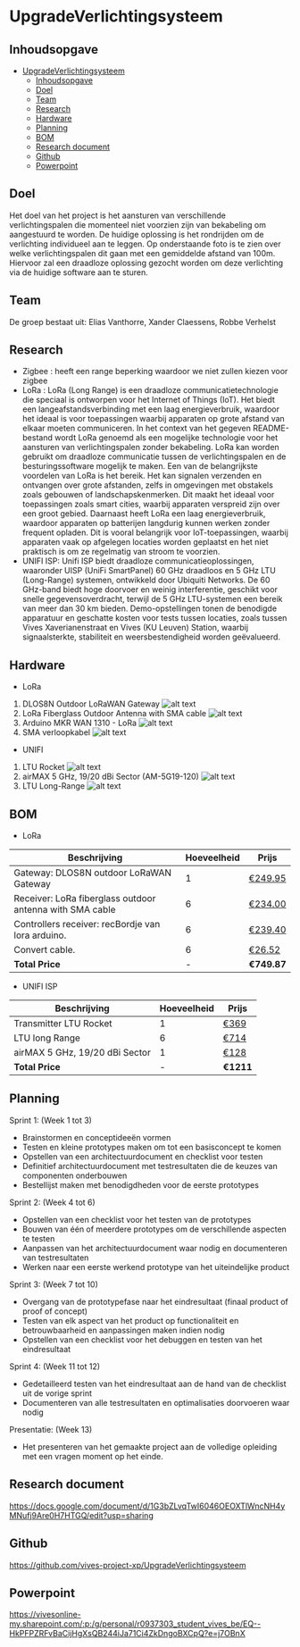 # UpgradeVerlichtingsysteem

## Inhoudsopgave

- [UpgradeVerlichtingsysteem](#upgradeverlichtingsysteem)
  - [Inhoudsopgave](#inhoudsopgave)
  - [Doel](#doel)
  - [Team](#team)
  - [Research](#research)
  - [Hardware](#hardware)
  - [Planning](#planning)
  - [BOM](#bom)
  - [Research document](#research-document)
  - [Github](#github)
  - [Powerpoint](#powerpoint)

## Doel
Het doel van het project is het aansturen van verschillende verlichtingspalen die momenteel niet voorzien zijn van bekabeling om aangestuurd te worden. De huidige oplossing is het rondrijden om de verlichting individueel aan te leggen. Op onderstaande foto is te zien over welke verlichtingspalen dit gaan met een gemiddelde afstand van 100m. Hiervoor zal een draadloze oplossing gezocht worden om deze verlichting via de huidige software aan te sturen.

## Team
De groep bestaat uit:
Elias Vanthorre, Xander Claessens, Robbe Verhelst

## Research
- Zigbee : heeft een range beperking waardoor we niet zullen kiezen voor zigbee 
- LoRa : LoRa (Long Range) is een draadloze communicatietechnologie die speciaal is ontworpen voor het Internet of Things (IoT). Het biedt een langeafstandsverbinding met een laag energieverbruik, waardoor het ideaal is voor toepassingen waarbij apparaten op grote afstand van elkaar moeten communiceren. In het context van het gegeven README-bestand wordt LoRa genoemd als een mogelijke technologie voor het aansturen van verlichtingspalen zonder bekabeling. LoRa kan worden gebruikt om draadloze communicatie tussen de verlichtingspalen en de besturingssoftware mogelijk te maken.
Een van de belangrijkste voordelen van LoRa is het bereik. Het kan signalen verzenden en ontvangen over grote afstanden, zelfs in omgevingen met obstakels zoals gebouwen of landschapskenmerken. Dit maakt het ideaal voor toepassingen zoals smart cities, waarbij apparaten verspreid zijn over een groot gebied.
Daarnaast heeft LoRa een laag energieverbruik, waardoor apparaten op batterijen langdurig kunnen werken zonder frequent opladen. Dit is vooral belangrijk voor IoT-toepassingen, waarbij apparaten vaak op afgelegen locaties worden geplaatst en het niet praktisch is om ze regelmatig van stroom te voorzien.
- UNIFI ISP: Unifi ISP biedt draadloze communicatieoplossingen, waaronder UISP (UniFi SmartPanel) 60 GHz draadloos en 5 GHz LTU (Long-Range) systemen, ontwikkeld door Ubiquiti Networks. De 60 GHz-band biedt hoge doorvoer en weinig interferentie, geschikt voor snelle gegevensoverdracht, terwijl de 5 GHz LTU-systemen een bereik van meer dan 30 km bieden. Demo-opstellingen tonen de benodigde apparatuur en geschatte kosten voor tests tussen locaties, zoals tussen Vives Xaverianenstraat en Vives (KU Leuven) Station, waarbij signaalsterkte, stabiliteit en weersbestendigheid worden geëvalueerd.

## Hardware
* LoRa

1. DLOS8N Outdoor LoRaWAN Gateway
![alt text](./Documentatie/Foto's/gateway.jpg)
2. LoRa Fiberglass Outdoor Antenna with SMA cable
![alt text](./Documentatie/Foto's/Receiver.jpg)
3. Arduino MKR WAN 1310 - LoRa
![alt text](./Documentatie/Foto's/arduino%20bord.jpg)
4. SMA verloopkabel
![alt text](./Documentatie/Foto's/kopeling.png)

* UNIFI

1. LTU Rocket
![alt text](./Documentatie/Foto's/LTU%20rocket.jpg)
2. airMAX 5 GHz, 19/20 dBi Sector (AM-5G19-120)
![alt text](./Documentatie/Foto's/)
3. LTU Long-Range
![alt text](./Documentatie/Foto's/antenne.jpg)

## BOM

* LoRa

| Beschrijving | Hoeveelheid | Prijs |
|--------------|-------------|-------|
| Gateway: DLOS8N outdoor LoRaWAN Gateway | 1 | [€249.95](https://www.antratek.be/dlos8n-outdoor-lorawan-gateway) |
| Receiver: LoRa fiberglass outdoor antenna with SMA cable | 6 | [€234.00](https://www.antratek.be/lora-fiberglass-outdoor-antenna-with-cable) |
| Controllers receiver: recBordje van lora arduino. | 6 | [€239.40](https://www.antratek.be/arduino-mkr-wan-1310-lora) |
| Convert cable. | 6 | [€26.52](https://www.allekabels.be/delock/6335/3387497/sma-verloopkabel.html?mc=nl-be&gad_source=1&gclid=CjwKCAiAlcyuBhBnEiwAOGZ2SwqTmJM-ptgAfea0Q5WTqEbYEkizDlHECH-4VB8BJi3uLMKrc6mXbBoC-k8QAvD_BwE) |
| **Total Price** | - | **€749.87** |


* UNIFI ISP

| Beschrijving | Hoeveelheid | Prijs |
|--------------|-------------|-------|
| Transmitter LTU Rocket | 1 | [€369](https://eu.store.ui.com/eu/en/collections/uisp-wireless-ltu-5-ghz-basestation/products/ltu-rocket) |
| LTU long Range | 6 | [€714](https://eu.store.ui.com/eu/en/collections/uisp-wireless-ltu-5-ghz-client-long-range/products/ltu-lr) |
| airMAX 5 GHz, 19/20 dBi Sector | 1 | [€128](https://eu.store.ui.com/eu/en/collections/uisp-wireless-antennas-sector/products/am-5g2?variant=am-5g19-120) |
| **Total Price** | - | **€1211** |

## Planning

Sprint 1: (Week 1 tot 3)
- Brainstormen en conceptideeën vormen
- Testen en kleine prototypes maken om tot een basisconcept te komen
- Opstellen van een architectuurdocument en checklist voor testen
- Definitief architectuurdocument met testresultaten die de keuzes van componenten onderbouwen
- Bestellijst maken met benodigdheden voor de eerste prototypes

Sprint 2: (Week 4 tot 6)
- Opstellen van een checklist voor het testen van de prototypes
- Bouwen van één of meerdere prototypes om de verschillende aspecten te testen
- Aanpassen van het architectuurdocument waar nodig en documenteren van testresultaten
- Werken naar een eerste werkend prototype van het uiteindelijke product

Sprint 3: (Week 7 tot 10)
- Overgang van de prototypefase naar het eindresultaat (finaal product of proof of concept)
- Testen van elk aspect van het product op functionaliteit en betrouwbaarheid en aanpassingen maken indien nodig
- Opstellen van een checklist voor het debuggen en testen van het eindresultaat

Sprint 4: (Week 11 tot 12)
- Gedetailleerd testen van het eindresultaat aan de hand van de checklist uit de vorige sprint
- Documenteren van alle testresultaten en optimalisaties doorvoeren waar nodig

Presentatie: (Week 13)
- Het presenteren van het gemaakte project aan de volledige opleiding met een vragen moment op het einde.

## Research document

https://docs.google.com/document/d/1G3bZLvqTwI6046OEOXTlWncNH4yMNufj9Are0H7HTGQ/edit?usp=sharing 

## Github

https://github.com/vives-project-xp/UpgradeVerlichtingsysteem


## Powerpoint

https://vivesonline-my.sharepoint.com/:p:/g/personal/r0937303_student_vives_be/EQ--HkPFPZRFvBaCijHgXsQB244iJa71Ci4ZkDngoBXCpQ?e=j7OBnX 